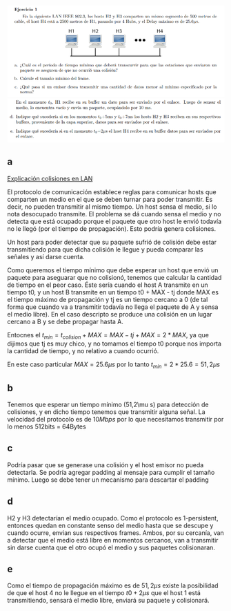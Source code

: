 ![](enunciado1.png)
![](enunciado2.png)


## a
[Explicación colisiones en LAN](https://www.opentextbooks.org.hk/ditatopic/3610)

El protocolo de comunicación establece reglas para comunicar hosts que comparten un medio en el que se deben turnar para poder transmitir. Es decir, no pueden transmitir al mismo tiempo. Un host sensa el medio, si lo nota desocupado transmite. El problema se dá cuando sensa el medio y no detecta que está ocupado porque el paquete que otro host le envió todavía no le llegó (por el tiempo de propagación). Esto podría genera colisiones.

Un host para poder detectar que su paquete sufrió de colisión debe estar transmitiendo para que dicha colisión le llegue y pueda comparar las señales y así darse cuenta.

Como queremos el tiempo mínimo que debe esperar un host que envió un paquete para aseguarar que no colisionó, tenemos que calcular la cantidad de tiempo en el peor caso. Éste sería cuando el host A transmite en un tiempo t0, y un host B transmite en un tiempo t0 + MAX - tj donde MAX es el tiempo máximo de propagación y tj es un tiempo cercano a 0 (de tal forma que cuando va a transmitir todavía no llega el paquete de A y sensa el medio libre). En el caso descripto se produce una colisión en un lugar cercano a B y se debe propagar hasta A.

Entocnes el $t_{min} = t_{colision} + MAX = MAX - tj + MAX = 2*MAX$, ya que dijimos que tj es muy chico, y no tomamos el tiempo t0 porque nos importa la cantidad de tiempo, y no relativo a cuando ocurrió.

En este caso particular $MAX = 25.6 \mu s$ por lo tanto $t_{min} = 2 * 25.6 = 51,2\mu s$


## b

Tenemos que esperar un tiempo mínimo (51,2\mu s) para detección de colisiones, y en dicho tiempo tenemos que transmitir alguna señal. La velocidad del protocolo es de $10Mbps$ por lo que necesitamos transmitir por lo menos 512bits = 64Bytes


## c

Podría pasar que se generase una colisión y el host emisor no pueda detectarla. Se podría agregar padding al mensaje para cumplir el tamaño mínimo. Luego se debe tener un mecanismo para descartar el padding

## d

H2 y H3 detectarían el medio ocupado. Como el protocolo es 1-persistent, entonces quedan en constante senso del medio hasta que se descupe y cuando ocurre, envian sus respectivos frames. Ambos, por su cercanía, van a detectar que el medio está libre en momentos cercanos, van a transmitir sin darse cuenta que el otro ocupó el medio y sus paquetes colisionaran.


## e

Como el tiempo de propagación máximo es de $51,2\mu s$ existe la posibilidad de que el host 4 no le llegue en el tiempo $t0 + 2\mu s$ que el host 1 está transmitiendo, sensará el medio libre, enviará su paquete y colisionará.

